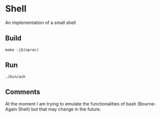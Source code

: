 # Shell
An implementation of a small shell
## Build
```
make -j$(nproc)
```
## Run
```
./bin/ash
```
## Comments
At the moment I am trying to emulate the functionalities of bash (Bourne-Again Shell) but that may change in the future.

